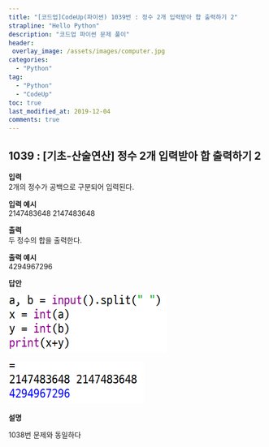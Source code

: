 ```yaml
---
title: "[코드업]CodeUp(파이썬) 1039번 : 정수 2개 입력받아 합 출력하기 2"
strapline: "Hello Python"
description: "코드업 파이썬 문제 풀이"
header:
 overlay_image: /assets/images/computer.jpg
categories:
  - "Python"
tag:
  - "Python"
  - "CodeUp"
toc: true
last_modified_at: 2019-12-04
comments: true
---
```


## 1039 : [기초-산술연산] 정수 2개 입력받아 합 출력하기 2


**입력**<br>
2개의 정수가 공백으로 구분되어 입력된다.

**입력 예시**<br>
2147483648 2147483648

**출력**<br>
두 정수의 합을 출력한다.

**출력 예시**<br>
4294967296


**답안**<br>

![a1039](/assets/images/1039-1.jpg)<br>

![a1039](/assets/images/1039-2.jpg)


**설명**

1038번 문제와 동일하다